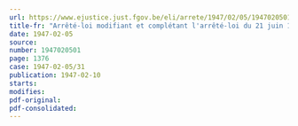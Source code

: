 ```yaml
---
url: https://www.ejustice.just.fgov.be/eli/arrete/1947/02/05/1947020501/justel
title-fr: "Arrêté-loi modifiant et complétant l'arrêté-loi du 21 juin 1946, autorisant le ministre de la reconstruction à réserver certains matériaux en vue de la réparation des dommages de guerre"
date: 1947-02-05
source:
number: 1947020501
page: 1376
case: 1947-02-05/31
publication: 1947-02-10
starts:
modifies:
pdf-original:
pdf-consolidated:
---
```



